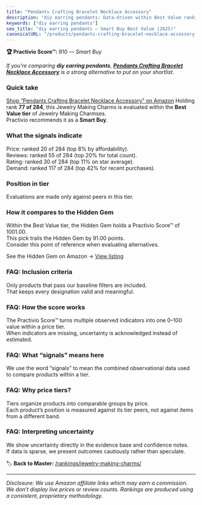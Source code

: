 ```yaml
---
title: "Pendants Crafting Bracelet Necklace Accessory"
description: "diy earring pendants: Data-driven within Best Value ranking using the Practivio Score™. Positioned by quality, value, demand, findability, momentum."
keywords: ["diy earring pendants"]
seo_title: "diy earring pendants — Smart Buy Best Value (2025)"
canonicalURL: "/products/pendants-crafting-bracelet-necklace-accessory-B01FW96SZ4/"
---
```


**🏆 Practivio Score™:** 910 — _Smart Buy_


*If you're comparing **diy earring pendants**, **[Pendants Crafting Bracelet Necklace Accessory](https://www.amazon.com/dp/B01FW96SZ4?tag=practivio-20)** is a strong alternative to put on your shortlist.*
### Quick take
[Shop “Pendants Crafting Bracelet Necklace Accessory” on Amazon](https://www.amazon.com/dp/B01FW96SZ4?tag=practivio-20)
Holding rank **77 of 284**, this Jewelry Making Charms is evaluated within the **Best Value tier** of Jewelry Making Charmses.  
Practivio recommends it as a **Smart Buy**.

### What the signals indicate
Price: ranked 20 of 284 (top 8% by affordability).  
Reviews: ranked 55 of 284 (top 20% for total count).  
Rating: ranked 30 of 284 (top 11% on star average).  
Demand: ranked 117 of 284 (top 42% for recent purchases).

### Position in tier
Evaluations are made only against peers in this tier.

### How it compares to the Hidden Gem
Within the Best Value tier, the Hidden Gem holds a Practivio Score™ of 1001.00.  
This pick trails the Hidden Gem by 91.00 points.  
Consider this point of reference when evaluating alternatives.  

See the Hidden Gem on Amazon → [View listing](https://www.amazon.com/dp/B0B4JPSQLG?tag=practivio-20)

### FAQ: Inclusion criteria
Only products that pass our baseline filters are included.  
That keeps every designation valid and meaningful.

### FAQ: How the score works
The Practivio Score™ turns multiple observed indicators into one 0–100 value within a price tier.  
When indicators are missing, uncertainty is acknowledged instead of estimated.

### FAQ: What “signals” means here
We use the word “signals” to mean the combined observational data used to compare products within a tier.

### FAQ: Why price tiers?
Tiers organize products into comparable groups by price.  
Each product’s position is measured against its tier peers, not against items from a different band.

### FAQ: Interpreting uncertainty
We show uncertainty directly in the evidence base and confidence notes.  
If data is sparse, we present outcomes cautiously rather than speculate.


🏷️ **Back to Master:** [/rankings/jewelry-making-charms/](/rankings/jewelry-making-charms/)

---
_Disclosure: We use Amazon affiliate links which may earn a commission. We don’t display live prices or review counts. Rankings are produced using a consistent, proprietary methodology._
